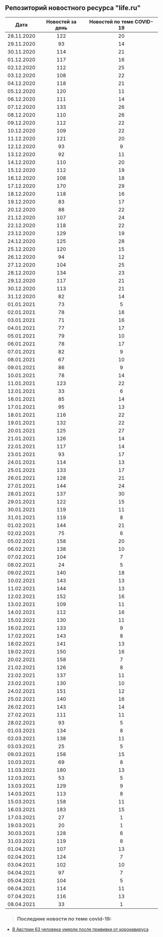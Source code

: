 ## Репозиторий новостного ресурса "life.ru"
Дата| Новостей за день| Новостей по теме COVID-19
------- | :-----: | :-----: 
28.11.2020 | 122 | 20 
29.11.2020 | 93 | 14 
30.11.2020 | 114 | 21 
01.12.2020 | 117 | 16 
02.12.2020 | 112 | 25 
03.12.2020 | 108 | 22 
04.12.2020 | 118 | 21 
05.12.2020 | 120 | 11 
06.12.2020 | 111 | 14 
07.12.2020 | 133 | 26 
08.12.2020 | 110 | 26 
09.12.2020 | 112 | 22 
10.12.2020 | 109 | 22 
11.12.2020 | 121 | 20 
12.12.2020 | 93 | 9 
13.12.2020 | 92 | 11 
14.12.2020 | 110 | 20 
15.12.2020 | 112 | 19 
16.12.2020 | 108 | 18 
17.12.2020 | 170 | 29 
18.12.2020 | 118 | 16 
19.12.2020 | 83 | 17 
20.12.2020 | 88 | 22 
21.12.2020 | 107 | 24 
22.12.2020 | 118 | 22 
23.12.2020 | 129 | 19 
24.12.2020 | 125 | 28 
25.12.2020 | 120 | 15 
26.12.2020 | 94 | 12 
27.12.2020 | 104 | 25 
28.12.2020 | 134 | 23 
29.12.2020 | 117 | 21 
30.12.2020 | 113 | 21 
31.12.2020 | 82 | 14 
01.01.2021 | 73 | 5 
02.01.2021 | 78 | 16 
03.01.2021 | 71 | 16 
04.01.2021 | 77 | 17 
05.01.2021 | 79 | 10 
06.01.2021 | 78 | 17 
07.01.2021 | 82 | 9 
08.01.2021 | 67 | 10 
09.01.2021 | 86 | 9 
10.01.2021 | 78 | 14 
11.01.2021 | 123 | 22 
12.01.2021 | 33 | 6 
16.01.2021 | 85 | 14 
17.01.2021 | 95 | 13 
18.01.2021 | 116 | 22 
19.01.2021 | 132 | 22 
20.01.2021 | 125 | 27 
21.01.2021 | 126 | 14 
22.01.2021 | 117 | 14 
23.01.2021 | 93 | 17 
24.01.2021 | 114 | 13 
25.01.2021 | 133 | 17 
26.01.2021 | 128 | 21 
27.01.2021 | 144 | 24 
28.01.2021 | 137 | 30 
29.01.2021 | 122 | 15 
30.01.2021 | 119 | 11 
31.01.2021 | 119 | 8 
01.02.2021 | 144 | 21 
02.02.2021 | 75 | 6 
05.02.2021 | 158 | 20 
06.02.2021 | 138 | 10 
07.02.2021 | 104 | 7 
08.02.2021 | 24 | 5 
09.02.2021 | 140 | 18 
10.02.2021 | 143 | 13 
11.02.2021 | 144 | 13 
12.02.2021 | 152 | 16 
13.02.2021 | 109 | 11 
14.02.2021 | 112 | 16 
15.02.2021 | 130 | 11 
16.02.2021 | 133 | 9 
17.02.2021 | 143 | 8 
18.02.2021 | 141 | 13 
19.02.2021 | 150 | 16 
20.02.2021 | 158 | 7 
21.02.2021 | 126 | 8 
22.02.2021 | 137 | 11 
23.02.2021 | 130 | 10 
24.02.2021 | 151 | 12 
25.02.2021 | 140 | 16 
26.02.2021 | 143 | 14 
27.02.2021 | 111 | 11 
28.02.2021 | 93 | 5 
01.03.2021 | 134 | 8 
02.03.2021 | 138 | 11 
03.03.2021 | 25 | 5 
09.03.2021 | 158 | 15 
10.03.2021 | 69 | 8 
11.03.2021 | 180 | 13 
12.03.2021 | 53 | 5 
13.03.2021 | 129 | 9 
14.03.2021 | 113 | 8 
15.03.2021 | 158 | 11 
16.03.2021 | 183 | 15 
17.03.2021 | 27 | 1 
19.03.2021 | 20 | 1 
30.03.2021 | 128 | 6 
31.03.2021 | 119 | 8 
01.04.2021 | 107 | 13 
02.04.2021 | 124 | 7 
03.04.2021 | 102 | 10 
04.04.2021 | 97 | 7 
05.04.2021 | 104 | 5 
06.04.2021 | 114 | 11 
07.04.2021 | 116 | 13 
08.04.2021 | 33 | 1 

> ### Последние новости по теме covid-19:
+ [В Австрии 63 человека умерли после прививки от коронавируса](https://life.ru/p/1389964)
